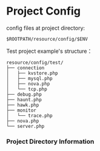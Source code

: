 # Project Config

config files at project directory:
````
$ROOTPATH/resource/config/$ENV
````

Test project example's structure：

````
resource/config/test/
├── connection
│   ├── kvstore.php
│   ├── mysql.php
│   ├── nova.php
│   └── tcp.php
├── debug.php
├── haunt.php
├── hawk.php
├── monitor
│   └── trace.php
├── nova.php
└── server.php
````

### Project Directory Information

